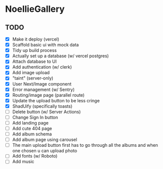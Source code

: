# NoellieGallery 

## TODO

- [X] Make it deploy (vercel)
- [X] Scaffold basic ui with mock data
- [X] Tidy up build process
- [X] Actually set up a database (w/ vercel postgres)
- [X] Attach database to UI
- [X] Add authentication (w/ clerk)
- [X] Add image upload 
- [X] "taint" (server-only)
- [X] User Next/Image component
- [X] Error management (w/ Sentry)
- [X] Routing/image page (parallel route)
- [X] Update the upload button to be less cringe
- [X] ShadUify (specifically toasts)
- [ ] Delete button (w/ Server Actions)
- [ ] Change Sign In button 
- [ ] Add landing page 
- [ ] Add cute 404 page 
- [ ] Add album schema 
- [ ] Add album page using carousel 
- [ ] The main upload button first has to go through all the albums and when one chosen u can upload photo
- [ ] Add fonts (w/ Roboto)
- [ ] Add music  
<!-- - [ ] Analytics (posthog)
- [ ] Ratelimiting (upstash) -->

<!-- Video watched until : 2:18:37 -->
